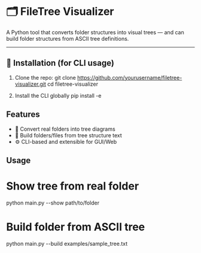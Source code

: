 # 🗂️ FileTree Visualizer

A Python tool that converts folder structures into visual trees — and can build folder structures from ASCII tree definitions.

---

## 🚀 Installation (for CLI usage)

1. Clone the repo:
git clone https://github.com/yourusername/filetree-visualizer.git
cd filetree-visualizer

2. Install the CLI globally
pip install -e


## Features
- 📁 Convert real folders into tree diagrams
- 🧾 Build folders/files from tree structure text
- ⚙️ CLI-based and extensible for GUI/Web

## Usage
# Show tree from real folder
python main.py --show path/to/folder

# Build folder from ASCII tree
python main.py --build examples/sample_tree.txt
